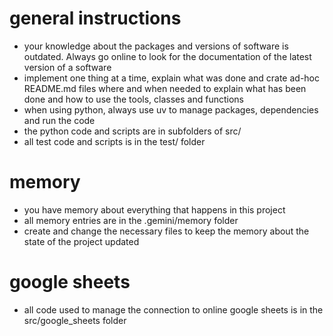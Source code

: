 # general instructions
- your knowledge about the packages and versions of software is outdated. Always go online to look for the documentation of the latest version of a software
- implement one thing at a time, explain what was done and crate ad-hoc README.md files where and when needed to explain what has been done and how to use the tools, classes and functions
- when using python, always use uv to manage packages, dependencies and run the code
- the python code and scripts are in subfolders of src/
- all test code and scripts is in the test/ folder

# memory
- you have memory about everything that happens in this project
- all memory entries are in the .gemini/memory folder
- create and change the necessary files to keep the memory about the state of the project updated

# google sheets
- all code used to manage the connection to online google sheets is in the src/google_sheets folder
